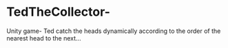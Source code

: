 # TedTheCollector-
Unity game- Ted catch the heads dynamically according to the order of the nearest head to the next...
